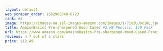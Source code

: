 ```yaml
---
layout: default 
﻿web_scraper_order: 1582906748-6723
rank: #5
image: https://images-na.ssl-images-amazon.com/images/I/71y3UUoc1NL.jpg
title: AmazonBasics Pre-sharpened Wood Cased #2 HB Pencils, 150 Pack
url: https://www.amazon.com/AmazonBasics-Pre-sharpened-Wood-Cased-Pencils/dp/B071JM699P/ref=zg_mw_office-products_5?_encoding=UTF8&psc=1&refRID=P0ECJQ11PPCC8ZJ2K329
reviews: 4.7 out of 5 stars
price: $12.49 
---
```

